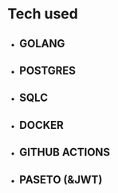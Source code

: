 # Tech used
- ## GOLANG
- ## POSTGRES
- ## SQLC
- ## DOCKER
- ## GITHUB ACTIONS
- ## PASETO (&JWT)

